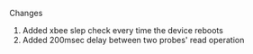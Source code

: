 Changes 
1. Added xbee slep check every time the device reboots
2. Added 200msec delay between two probes' read operation


